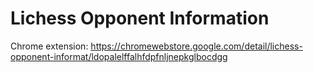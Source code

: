# Lichess Opponent Information

Chrome extension:
https://chromewebstore.google.com/detail/lichess-opponent-informat/ldopalelffalhfdpfnljnepkglbocdgg